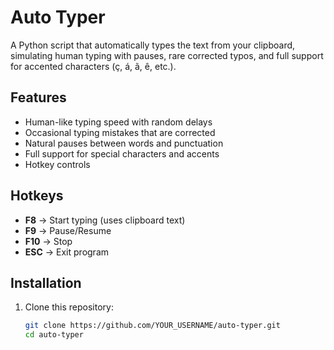 # Auto Typer

A Python script that automatically types the text from your clipboard, simulating human typing with pauses, rare corrected typos, and full support for accented characters (ç, á, ã, ê, etc.).

## Features
- Human-like typing speed with random delays
- Occasional typing mistakes that are corrected
- Natural pauses between words and punctuation
- Full support for special characters and accents
- Hotkey controls

## Hotkeys
- **F8** → Start typing (uses clipboard text)
- **F9** → Pause/Resume
- **F10** → Stop
- **ESC** → Exit program

## Installation
1. Clone this repository:
   ```bash
   git clone https://github.com/YOUR_USERNAME/auto-typer.git
   cd auto-typer
